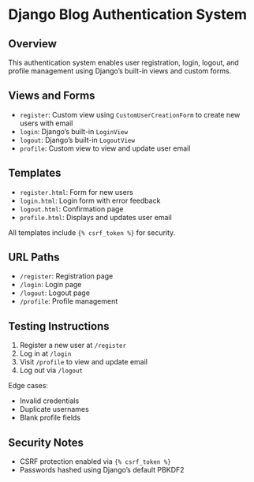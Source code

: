 # Django Blog Authentication System

## Overview
This authentication system enables user registration, login, logout, and profile management using Django’s built-in views and custom forms.

## Views and Forms
- `register`: Custom view using `CustomUserCreationForm` to create new users with email
- `login`: Django’s built-in `LoginView`
- `logout`: Django’s built-in `LogoutView`
- `profile`: Custom view to view and update user email

## Templates
- `register.html`: Form for new users
- `login.html`: Login form with error feedback
- `logout.html`: Confirmation page
- `profile.html`: Displays and updates user email

All templates include `{% csrf_token %}` for security.

## URL Paths
- `/register`: Registration page
- `/login`: Login page
- `/logout`: Logout page
- `/profile`: Profile management

## Testing Instructions
1. Register a new user at `/register`
2. Log in at `/login`
3. Visit `/profile` to view and update email
4. Log out via `/logout`

Edge cases:
- Invalid credentials
- Duplicate usernames
- Blank profile fields

## Security Notes
- CSRF protection enabled via `{% csrf_token %}`
- Passwords hashed using Django’s default PBKDF2
